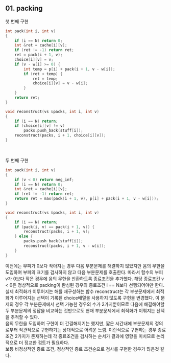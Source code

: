 ## 01. packing ##
첫 번째 구현
``` C++
int pack(int i, int v)
{
    if (i == N) return 0;
    int &ret = cache[i][v];
    if (ret != -1) return ret;
    ret = pack(i + 1, v);
    choice[i][v] = v;
    if (v - w[i] >= 0) {
        int temp = p[i] + pack(i + 1, v - w[i]);
        if (ret < temp) {
            ret = temp;
            choice[i][v] = v - w[i];
        }
    }
    return ret;
}

void reconstruct(vs &packs, int i, int v)
{
    if (i == N) return;
    if (choice[i][v] != v)
        packs.push_back(stuff[i]);
    reconstruct(packs, i + 1, choice[i][v]);
}
```
<br>

두 번째 구현
``` C++
int pack(int i, int v)
{
    if (v < 0) return neg_inf;
    if (i == N) return 0;
    int &ret = cache[i][v];
    if (ret != -1) return ret;
    return ret = max(pack(i + 1, v), p[i] + pack(i + 1, v - w[i]));
}

void reconstruct(vs &packs, int i, int v)
{
    if (i == N) return;
    if (pack(i, v) == pack(i + 1, v)) {
        reconstruct(packs, i + 1, v);
    } else {
        packs.push_back(stuff[i]);
        reconstruct(packs, i + 1, v - w[i]);
    }
}
```
이전에는 부피가 0보다 작아지는 경우 다음 부분문제를 해결하지 않았지만 음의 무한을 도입하여 부피의 크기를 검사하지 않고 다음 부분문제를 호출한다. 따라서 함수의 부피 v가 0보다 작은 경우에 음의 무한을 반환하도록 종료조건을 추가했다. 해당 종료조건 v < 0은 정상적으로 packing이 완성된 경우의 종료조건 i == N보다 선행되어야만 한다.  
실제 최적화가 이루어지는 해를 재구성하는 함수 reconstruct는 각 부분문제에서 최적화가 이루어지는 선택이 기록된 choice배열을 사용하지 않도록 구현을 변경했다. 이 문제의 경우 각 부분문제에서 선택 가능한 경우의 수가 2가지뿐이므로 다음에 해결해야할 두 부분문제의 정답을 비교하는 것만으로도 현재 부분문제에서 최적화가 이뤄지는 선택을 추적할 수 있다.  
음의 무한을 도입하여 구현이 더 간결해지기는 했지만, 짧은 시간내에 부분문제의 정의로부터 직관적으로 구현하기는 상대적으로 어려운 느낌. 이런식으로 구현하는 경우 종료조건 2가지가 존재하는데 각 종료조건을 검사하는 순서가 결과에 영향을 미치므로 논리적으로 더 정교한 검토가 필요하다.  
보통 비정상적인 종료 조건, 정상적인 종료 조건순으로 검사를 구현한 경우가 많은것 같다.